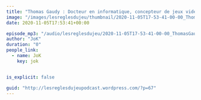 ```yaml
---
title: "Thomas Gaudy : Docteur en informatique, concepteur de jeux vidéo et enseignant"
image: "/images/lesreglesdujeu/thumbnail/2020-11-05T17-53-41-00-00_ThomasGaudyDocteureninformatiqueconcepteurdejeuxvidoetenseignant.jpg"
date: 2020-11-05T17:53:41+00:00

episode_mp3: "/audio/lesreglesdujeu/2020-11-05T17-53-41-00-00_ThomasGaudyDocteureninformatiqueconcepteurdejeuxvidoetenseignant.mp3"
author: "JoK"
duration: "0"
people_link: 
  - name: JoK
    key: jok


is_explicit: false

guid: "http://lesreglesdujeupodcast.wordpress.com/?p=67"
---
```


<PodcastHeader/>

<!-- ECRIRE LA DESCRIPTION DE L'EPISODE SOUS CETTE LIGNE -->

<img src="/resources/lesreglesdujeu/2020-11-05T17-53-41-00-00_ThomasGaudyDocteureninformatiqueconcepteurdejeuxvidoetenseignant/thomas-gaudy.jpg" alt="">



 

<a href="" rel="nofollow"></a>
 


